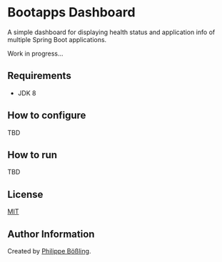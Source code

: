 # Bootapps Dashboard

A simple dashboard for displaying health status and application info of multiple Spring Boot applications.

Work in progress...

## Requirements

- JDK 8

## How to configure

TBD

## How to run

TBD

## License

[MIT](LICENSE)

## Author Information

Created by [Philippe Bößling](https://www.gihub.com/pboessling).